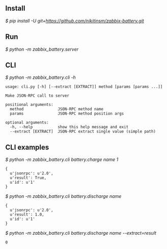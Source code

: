 Install
-------

_$ pip install -U git+https://github.com/nikitinsm/zabbix-battery.git_

Run
---
_$ python -m zabbix_battery.server_

CLI
---

_$ python -m zabbix_battery.cli -h_

    usage: cli.py [-h] [--extract [EXTRACT]] method [params [params ...]]
    
    Make JSON-RPC call to server
    
    positional arguments:
      method               JSON-RPC method name
      params               JSON-RPC method position args
    
    optional arguments:
      -h, --help           show this help message and exit
      --extract [EXTRACT]  JSON-RPC extract single value (simple path)


CLI examples
------------

_$ python -m zabbix_battery.cli battery.charge name 1_
    
    { 
      u'jsonrpc': u'2.0', 
      u'result': True, 
      u'id': u'1' 
    }
    
_$ python -m zabbix_battery.cli battery.discharge name_
    
    { 
      u'jsonrpc': u'2.0',
      u'result': 1.0, 
      u'id': u'1'
    }
    
_$ python -m zabbix_battery.cli battery.discharge name --extract=result_
    
    0